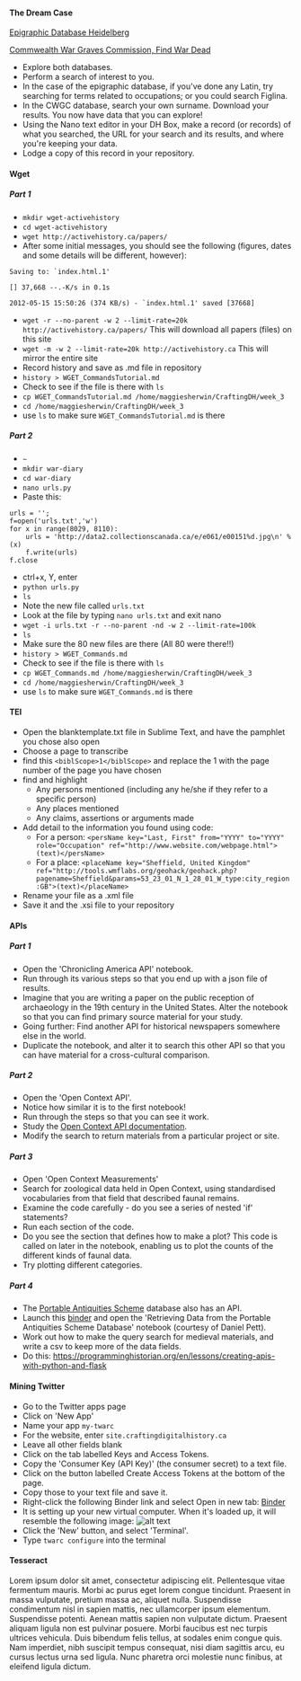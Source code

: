 #### The Dream Case
[Epigraphic Database Heidelberg]

[Commwealth War Graves Commission, Find War Dead]

- Explore both databases. 
- Perform a search of interest to you. 
- In the case of the epigraphic database, if you've done any Latin, try searching for terms related to occupations; or you could search Figlina.
- In the CWGC database, search your own surname. Download your results. You now have data that you can explore!
- Using the Nano text editor in your DH Box, make a record (or records) of what you searched, the URL for your search and its results, and where you're keeping your data.
- Lodge a copy of this record in your repository.
#### Wget
##### Part 1
- `mkdir wget-activehistory`
- `cd wget-activehistory`
- `wget http://activehistory.ca/papers/`
- After some initial messages, you should see the following (figures, dates and some details will be different, however):
```
Saving to: `index.html.1'

[] 37,668 --.-K/s in 0.1s

2012-05-15 15:50:26 (374 KB/s) - `index.html.1' saved [37668]
```
- `wget -r --no-parent -w 2 --limit-rate=20k http://activehistory.ca/papers/` This will download all papers (files) on this site
- `wget -m -w 2 --limit-rate=20k http://activehistory.ca` This will mirror the entire site
- Record history and save as .md file in repository
- `history > WGET_CommandsTutorial.md`
- Check to see if the file is there with `ls`
- `cp WGET_CommandsTutorial.md /home/maggiesherwin/CraftingDH/week_3`
- `cd /home/maggiesherwin/CraftingDH/week_3`
- use `ls` to make sure `WGET_CommandsTutorial.md` is there
##### Part 2
- `~`
- `mkdir war-diary`
- `cd war-diary`
- `nano urls.py`
- Paste this:
```
urls = '';
f=open('urls.txt','w')
for x in range(8029, 8110):
    urls = 'http://data2.collectionscanada.ca/e/e061/e00151%d.jpg\n' % (x)
    f.write(urls)
f.close
```
- ctrl+x, Y, enter
- `python urls.py`
- `ls`
- Note the new file called `urls.txt`
- Look at the file by typing `nano urls.txt` and exit nano
- `wget -i urls.txt -r --no-parent -nd -w 2 --limit-rate=100k`
- `ls`
- Make sure the 80 new files are there (All 80 were there!!)
- `history > WGET_Commands.md`
- Check to see if the file is there with `ls`
- `cp WGET_Commands.md /home/maggiesherwin/CraftingDH/week_3`
- `cd /home/maggiesherwin/CraftingDH/week_3`
- use `ls` to make sure `WGET_Commands.md` is there
#### TEI
- Open the blanktemplate.txt file in Sublime Text, and have the pamphlet you chose also open
- Choose a page to transcribe
- find this `<biblScope>1</biblScope>` and replace the 1 with the page number of the page you have chosen
- find and highlight
    - Any persons mentioned (including any he/she if they refer to a specific person)
    - Any places mentioned
    - Any claims, assertions or arguments made
- Add detail to the information you found using code:
    - For a person: `<persName key="Last, First" from="YYYY" to="YYYY" role="Occupation" ref="http://www.website.com/webpage.html"> (text)</persName>`
    - For a place: `<placeName key="Sheffield, United Kingdom" ref="http://tools.wmflabs.org/geohack/geohack.php?pagename=Sheffield&params=53_23_01_N_1_28_01_W_type:city_region:GB">(text)</placeName>`
- Rename your file as a .xml file
- Save it and the .xsi file to your repository

#### APIs
##### Part 1
- Open the 'Chronicling America API' notebook. 
- Run through its various steps so that you end up with a json file of results. 
- Imagine that you are writing a paper on the public reception of archaeology in the 19th century in the United States. Alter the notebook so that you can find primary source material for your study. 
- Going further: Find another API for historical newspapers somewhere else in the world. 
- Duplicate the notebook, and alter it to search this other API so that you can have material for a cross-cultural comparison.
##### Part 2
- Open the 'Open Context API'. 
- Notice how similar it is to the first notebook! 
- Run through the steps so that you can see it work. 
- Study the [Open Context API documentation]. 
- Modify the search to return materials from a particular project or site.
##### Part 3
- Open 'Open Context Measurements'
- Search for zoological data held in Open Context, using standardised vocabularies from that field that described faunal remains. 
- Examine the code carefully - do you see a series of nested 'if' statements? 
- Run each section of the code. 
- Do you see the section that defines how to make a plot? This code is called on later in the notebook, enabling us to plot the counts of the different kinds of faunal data. 
- Try plotting different categories.
##### Part 4
- The [Portable Antiquities Scheme] database also has an API. 
- Launch this [binder] and open the 'Retrieving Data from the Portable Antiquities Scheme Database' notebook (courtesy of Daniel Pett). 
- Work out how to make the query search for medieval materials, and write a csv to keep more of the data fields.
- Do this: https://programminghistorian.org/en/lessons/creating-apis-with-python-and-flask

#### Mining Twitter
- Go to the Twitter apps page
- Click on 'New App'
- Name your app `my-twarc`
- For the website, enter `site.craftingdigitalhistory.ca`
- Leave all other fields blank
- Click on the tab labelled Keys and Access Tokens.
- Copy the 'Consumer Key (API Key)' (the consumer secret) to a text file.
- Click on the button labelled Create Access Tokens at the bottom of the page.
- Copy those to your text file and save it. 
- Right-click the following Binder link and select Open in new tab: [Binder]
- It is setting up your new virtual computer. When it's loaded up, it will resemble the following image: 
![alt text][Completed Virtual Computer]
- Click the 'New' button, and select 'Terminal'.
- Type `twarc configure` into the terminal







#### Tesseract
Lorem ipsum dolor sit amet, consectetur adipiscing elit. Pellentesque vitae fermentum mauris. Morbi ac purus eget lorem congue tincidunt. Praesent in massa vulputate, pretium massa ac, aliquet nulla. Suspendisse condimentum nisl in sapien mattis, nec ullamcorper ipsum elementum. Suspendisse potenti. Aenean mattis sapien non vulputate dictum. Praesent aliquam ligula non est pulvinar posuere. Morbi faucibus est nec turpis ultrices vehicula. Duis bibendum felis tellus, at sodales enim congue quis. Nam imperdiet, nibh suscipit tempus consequat, nisi diam sagittis arcu, eu cursus lectus urna sed ligula. Nunc pharetra orci molestie nunc finibus, at eleifend ligula dictum.

<!---
Links
-->
[Epigraphic Database Heidelberg]: <http://edh-www.adw.uni-heidelberg.de/inschrift/suche>
[Commwealth War Graves Commission, Find War Dead]: <https://www.cwgc.org/find/find-war-dead>
[Link to annotation]: <enter-link-here>
[Open Context API documentation]: <https://opencontext.org/about/services>
[Portable Antiquities Scheme]: <https://finds.org.uk/>
[binder]: <https://mybinder.org/v2/gh/o-date/notebooks-archdata/master>
[Binder]: <https://mybinder.org/v2/gh/o-date/social-media-work/master>
[Completed Virtual Computer]: http://www.screencast-o-matic.com/screenshots/u/e7i1/1539304640402-48607.png "VC"


